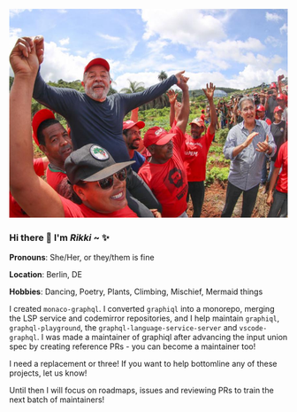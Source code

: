 ![soon to return Brazillian president Lula da Silva and MST supporters](./lula.JPG)

### Hi there 👋 I'm *Rikki* ~ :sparkles:

**Pronouns**: She/Her, or they/them is fine

**Location**: Berlin, DE

**Hobbies**: Dancing, Poetry, Plants, Climbing, Mischief, Mermaid things

I created `monaco-graphql`. I converted `graphiql` into a monorepo, merging the LSP service and codemirror repositories, and I help maintain `graphiql`, `graphql-playground`, the `graphql-language-service-server` and `vscode-graphql`. I was made a maintainer of graphiql after advancing the input union spec by creating reference PRs - you can become a maintainer too!

I need a replacement or three! If you want to help bottomline any of these projects, let us know!

Until then I will focus on roadmaps, issues and reviewing PRs to train the next batch of maintainers!
